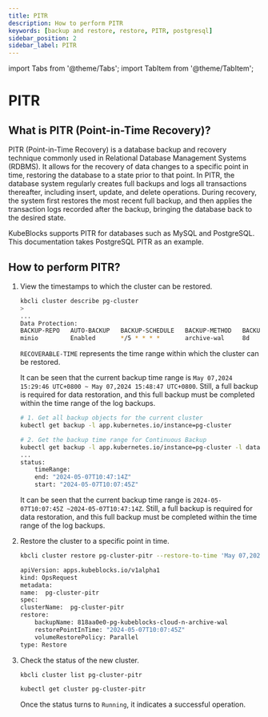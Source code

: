 ```yaml
---
title: PITR
description: How to perform PITR
keywords: [backup and restore, restore, PITR, postgresql]
sidebar_position: 2
sidebar_label: PITR
---
```


import Tabs from '@theme/Tabs';
import TabItem from '@theme/TabItem';

# PITR

## What is PITR (Point-in-Time Recovery)?

PITR (Point-in-Time Recovery) is a database backup and recovery technique commonly used in Relational Database Management Systems (RDBMS). It allows for the recovery of data changes to a specific point in time, restoring the database to a state prior to that point. In PITR, the database system regularly creates full backups and logs all transactions thereafter, including insert, update, and delete operations. During recovery, the system first restores the most recent full backup, and then applies the transaction logs recorded after the backup, bringing the database back to the desired state.

KubeBlocks supports PITR for databases such as MySQL and PostgreSQL. This documentation takes PostgreSQL PITR as an example.

## How to perform PITR?

1. View the timestamps to which the cluster can be restored.

     <Tabs>

     <TabItem value="kbcli" label="kbcli" default>

     ```bash
     kbcli cluster describe pg-cluster
     >
     ...
     Data Protection:
     BACKUP-REPO   AUTO-BACKUP   BACKUP-SCHEDULE   BACKUP-METHOD   BACKUP-RETENTION   RECOVERABLE-TIME                                                
     minio         Enabled       */5 * * * *       archive-wal     8d                 May 07,2024 15:29:46 UTC+0800 ~ May 07,2024 15:48:47 UTC+0800
     ```

     `RECOVERABLE-TIME` represents the time range within which the cluster can be restored.

     It can be seen that the current backup time range is `May 07,2024 15:29:46 UTC+0800 ~ May 07,2024 15:48:47 UTC+0800`. Still, a full backup is required for data restoration, and this full backup must be completed within the time range of the log backups.

     </TabItem>

     <TabItem value="kubectl" label="kubectl">

     ```bash
     # 1. Get all backup objects for the current cluster
     kubectl get backup -l app.kubernetes.io/instance=pg-cluster
    
     # 2. Get the backup time range for Continuous Backup
     kubectl get backup -l app.kubernetes.io/instance=pg-cluster -l dataprotection.kubeblocks.io/backup-type=Continuous -oyaml
     ...
     status:
         timeRange:
         end: "2024-05-07T10:47:14Z"
         start: "2024-05-07T10:07:45Z"
     ```

     It can be seen that the current backup time range is `2024-05-07T10:07:45Z ~2024-05-07T10:47:14Z`. Still, a full backup is required for data restoration, and this full backup must be completed within the time range of the log backups.

     </TabItem>

     </Tabs>

2. Restore the cluster to a specific point in time.

     <Tabs>

     <TabItem value="kbcli" label="kbcli" default>

     ```bash
     kbcli cluster restore pg-cluster-pitr --restore-to-time 'May 07,2024 15:48:47 UTC+0800' --backup <continuousBackupName>
     ```

     </TabItem>

     <TabItem value="kubectl" label="kubectl">

     ```bash
     apiVersion: apps.kubeblocks.io/v1alpha1
     kind: OpsRequest
     metadata:
     name:  pg-cluster-pitr
     spec:
     clusterName:  pg-cluster-pitr
     restore:
         backupName: 818aa0e0-pg-kubeblocks-cloud-n-archive-wal
         restorePointInTime: "2024-05-07T10:07:45Z"
         volumeRestorePolicy: Parallel
     type: Restore
     ```

     </TabItem>

     </Tabs>

3. Check the status of the new cluster.

     <Tabs>

     <TabItem value="kbcli" label="kbcli" default>

     ```bash
     kbcli cluster list pg-cluster-pitr
     ```

     </TabItem>

     <TabItem value="kubectl" label="kubectl">

     ```bash
     kubectl get cluster pg-cluster-pitr
     ```

     </TabItem>

     </Tabs>

    Once the status turns to `Running`, it indicates a successful operation.
